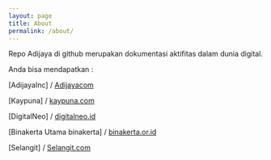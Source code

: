 ```yaml
---
layout: page
title: About
permalink: /about/
---
```


Repo Adijaya di github merupakan dokumentasi aktifitas dalam dunia digital.

Anda bisa mendapatkan :

[AdijayaInc] /
[Adijayacom](https://www.adijaya.com)

[Kaypuna] /
[kaypuna.com](https://kaypuna.com)

[DigitalNeo] /
[digitalneo.id](https://digitalneo.id)

[Binakerta Utama binakerta] /
[binakerta.or.id](https://binakerta.or.id)

[Selangit] /
[Selangit.com](https://selangit.com)
